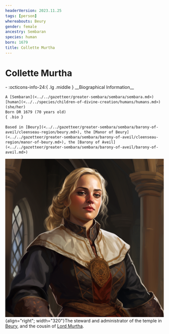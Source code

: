 ```yaml
---
headerVersion: 2023.11.25
tags: [person]
whereabouts: Beury
gender: female
ancestry: Sembaran
species: human
born: 1679
title: Collette Murtha
---
```

# Collette Murtha
<div class="grid cards ext-narrow-margin ext-one-column" markdown>
- :octicons-info-24:{ .lg .middle } __Biographical Information__

    A [Sembaran](<../../gazetteer/greater-sembara/sembara/sembara.md>) [human](<../../species/children-of-divine-creation/humans/humans.md>) (she/her)  
    Born DR 1679 (70 years old)  
    { .bio }

    Based in [Beury](<../../gazetteer/greater-sembara/sembara/barony-of-aveil/cleenseau-region/beury.md>), the [Manor of Beury](<../../gazetteer/greater-sembara/sembara/barony-of-aveil/cleenseau-region/manor-of-beury.md>), the [Barony of Aveil](<../../gazetteer/greater-sembara/sembara/barony-of-aveil/barony-of-aveil.md>)
</div>


![Collette Mutha](../../assets/collette-mutha.png){align="right"; width="320"}The steward and administrator of the temple in [Beury](<../../gazetteer/greater-sembara/sembara/barony-of-aveil/cleenseau-region/beury.md>), and the cousin of [Lord Murtha](<./erick-murtha.md>).